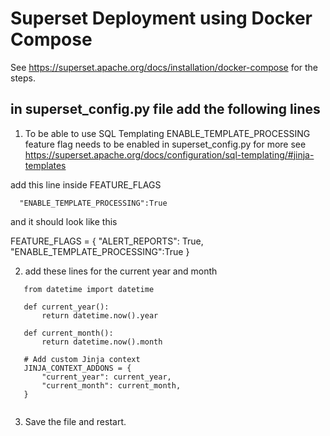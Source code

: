 # Superset Deployment using Docker Compose
See https://superset.apache.org/docs/installation/docker-compose for the steps.

## in superset_config.py file add the following lines

1. To be able to use SQL Templating ENABLE_TEMPLATE_PROCESSING feature flag needs to be enabled in superset_config.py
 for more see https://superset.apache.org/docs/configuration/sql-templating/#jinja-templates

 add this line inside FEATURE_FLAGS
 ```
   "ENABLE_TEMPLATE_PROCESSING":True
 ```

 and it should look like this

  FEATURE_FLAGS = {
    "ALERT_REPORTS": True, 
    "ENABLE_TEMPLATE_PROCESSING":True
  }

 2. add these lines for the current year and month
  
 ```
    from datetime import datetime

    def current_year():
        return datetime.now().year

    def current_month():
        return datetime.now().month

    # Add custom Jinja context
    JINJA_CONTEXT_ADDONS = {
        "current_year": current_year,
        "current_month": current_month,
    }
    
 ```
 3. Save the file and restart.






